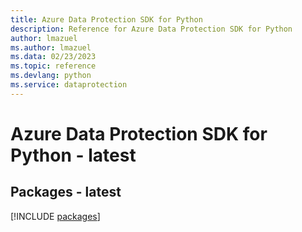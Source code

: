 ```yaml
---
title: Azure Data Protection SDK for Python
description: Reference for Azure Data Protection SDK for Python
author: lmazuel
ms.author: lmazuel
ms.data: 02/23/2023
ms.topic: reference
ms.devlang: python
ms.service: dataprotection
---
```

# Azure Data Protection SDK for Python - latest
## Packages - latest
[!INCLUDE [packages](data-protection-index.md)]